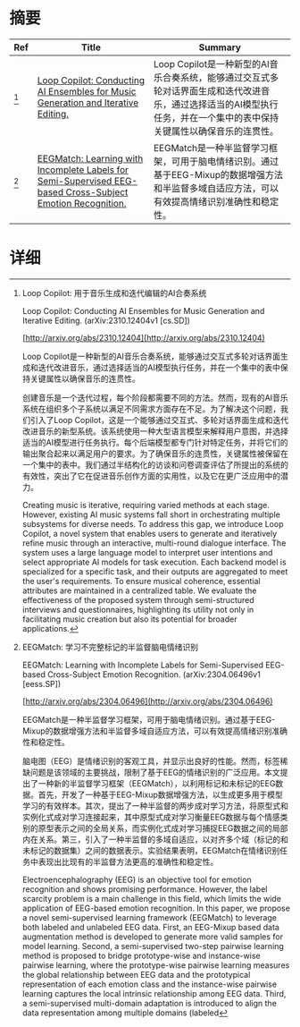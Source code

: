 # 摘要

| Ref | Title | Summary |
| --- | --- | --- |
| [^1] | [Loop Copilot: Conducting AI Ensembles for Music Generation and Iterative Editing.](http://arxiv.org/abs/2310.12404) | Loop Copilot是一种新型的AI音乐合奏系统，能够通过交互式多轮对话界面生成和迭代改进音乐，通过选择适当的AI模型执行任务，并在一个集中的表中保持关键属性以确保音乐的连贯性。 |
| [^2] | [EEGMatch: Learning with Incomplete Labels for Semi-Supervised EEG-based Cross-Subject Emotion Recognition.](http://arxiv.org/abs/2304.06496) | EEGMatch是一种半监督学习框架，可用于脑电情绪识别。通过基于EEG-Mixup的数据增强方法和半监督多域自适应方法，可以有效提高情绪识别准确性和稳定性。 |

# 详细

[^1]: Loop Copilot: 用于音乐生成和迭代编辑的AI合奏系统

    Loop Copilot: Conducting AI Ensembles for Music Generation and Iterative Editing. (arXiv:2310.12404v1 [cs.SD])

    [http://arxiv.org/abs/2310.12404](http://arxiv.org/abs/2310.12404)

    Loop Copilot是一种新型的AI音乐合奏系统，能够通过交互式多轮对话界面生成和迭代改进音乐，通过选择适当的AI模型执行任务，并在一个集中的表中保持关键属性以确保音乐的连贯性。

    

    创建音乐是一个迭代过程，每个阶段都需要不同的方法。然而，现有的AI音乐系统在组织多个子系统以满足不同需求方面存在不足。为了解决这个问题，我们引入了Loop Copilot，这是一个能够通过交互式、多轮对话界面生成和迭代改进音乐的新型系统。该系统使用一种大型语言模型来解释用户意图，并选择适当的AI模型进行任务执行。每个后端模型都专门针对特定任务，并将它们的输出聚合起来以满足用户的要求。为了确保音乐的连贯性，关键属性被保留在一个集中的表中。我们通过半结构化的访谈和问卷调查评估了所提出的系统的有效性，突出了它在促进音乐创作方面的实用性，以及它在更广泛应用中的潜力。

    Creating music is iterative, requiring varied methods at each stage. However, existing AI music systems fall short in orchestrating multiple subsystems for diverse needs. To address this gap, we introduce Loop Copilot, a novel system that enables users to generate and iteratively refine music through an interactive, multi-round dialogue interface. The system uses a large language model to interpret user intentions and select appropriate AI models for task execution. Each backend model is specialized for a specific task, and their outputs are aggregated to meet the user's requirements. To ensure musical coherence, essential attributes are maintained in a centralized table. We evaluate the effectiveness of the proposed system through semi-structured interviews and questionnaires, highlighting its utility not only in facilitating music creation but also its potential for broader applications.
    
[^2]: EEGMatch: 学习不完整标记的半监督脑电情绪识别

    EEGMatch: Learning with Incomplete Labels for Semi-Supervised EEG-based Cross-Subject Emotion Recognition. (arXiv:2304.06496v1 [eess.SP])

    [http://arxiv.org/abs/2304.06496](http://arxiv.org/abs/2304.06496)

    EEGMatch是一种半监督学习框架，可用于脑电情绪识别。通过基于EEG-Mixup的数据增强方法和半监督多域自适应方法，可以有效提高情绪识别准确性和稳定性。

    

    脑电图（EEG）是情绪识别的客观工具，并显示出良好的性能。然而，标签稀缺问题是该领域的主要挑战，限制了基于EEG的情绪识别的广泛应用。本文提出了一种新的半监督学习框架（EEGMatch），以利用标记和未标记的EEG数据。首先，开发了一种基于EEG-Mixup数据增强方法，以生成更多用于模型学习的有效样本。其次，提出了一种半监督的两步成对学习方法，将原型式和实例化式成对学习连接起来，其中原型式成对学习衡量EEG数据与每个情感类别的原型表示之间的全局关系，而实例化式成对学习捕捉EEG数据之间的局部内在关系。第三，引入了一种半监督的多域自适应，以对齐多个域（标记的和未标记的数据集）之间的数据表示。实验结果表明，EEGMatch在情绪识别任务中表现出比现有的半监督方法更高的准确性和稳定性。

    Electroencephalography (EEG) is an objective tool for emotion recognition and shows promising performance. However, the label scarcity problem is a main challenge in this field, which limits the wide application of EEG-based emotion recognition. In this paper, we propose a novel semi-supervised learning framework (EEGMatch) to leverage both labeled and unlabeled EEG data. First, an EEG-Mixup based data augmentation method is developed to generate more valid samples for model learning. Second, a semi-supervised two-step pairwise learning method is proposed to bridge prototype-wise and instance-wise pairwise learning, where the prototype-wise pairwise learning measures the global relationship between EEG data and the prototypical representation of each emotion class and the instance-wise pairwise learning captures the local intrinsic relationship among EEG data. Third, a semi-supervised multi-domain adaptation is introduced to align the data representation among multiple domains (labeled
    

